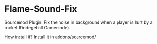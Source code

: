 # Flame-Sound-Fix
Sourcemod Plugin:
Fix the noise in background when a player is hurt by a rocket (Dodegeball Gamemode).

How install it?
Install it in addons/sourcemod/

